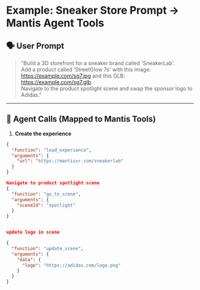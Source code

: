 # Example: Sneaker Store Prompt → Mantis Agent Tools

## 🗣️ User Prompt

> "Build a 3D storefront for a sneaker brand called 'SneakerLab'.  
> Add a product called 'StreetGlow 7s' with this image: https://example.com/sg7.jpg and this GLB: https://example.com/sg7.glb.  
> Navigate to the product spotlight scene and swap the sponsor logo to Adidas."

---

## 🤖 Agent Calls (Mapped to Mantis Tools)

1. **Create the experience**
```json
{
  "function": "load_experience",
  "arguments": {
    "url": "https://mantisxr.com/sneakerlab"
  }
}

Navigate to product spotlight scene
{
  "function": "go_to_scene",
  "arguments": {
    "sceneId": "spotlight"
  }
}


update logo in scene

{
  "function": "update_scene",
  "arguments": {
    "data": {
      "logo": "https://adidas.com/logo.png"
    }
  }
}

